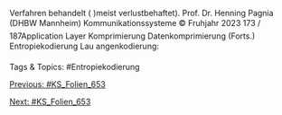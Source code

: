 Verfahren behandelt ( )meist verlustbehaftet).
Prof. Dr. Henning Pagnia (DHBW Mannheim) Kommunikationssysteme © Fruhjahr 2023 173 / 187Application Layer Komprimierung
Datenkomprimierung (Forts.)
Entropiekodierung
Lau angenkodierung:

   Tags & Topics:
   #Entropiekodierung

[Previous: #KS_Folien_653](KS_Folien_653.md)

[Next: #KS_Folien_653](KS_Folien_653.md)